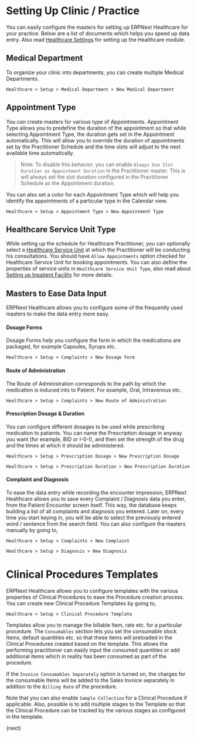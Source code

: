 <!-- add-breadcrumbs -->
# Setting Up Clinic / Practice

You can easily configure the masters for setting up ERPNext Healthcare for your practice. Below are a list of documents which helps you speed up data entry. Also read [Healthcare Settings](/docs/v13/user/manual/en/healthcare/healthcare_settings) for setting up the Healthcare module.

## Medical Department
To organize your clinic into departments, you can create multiple Medical Departments.

`Healthcare > Setup > Medical Department > New Medical Department`

## Appointment Type
You can create masters for various type of Appointments. Appointment Type allows you to predefine the duration of the appointment so that while selecting Appointment Type, the duration gets set in the Appointment automatically. This will allow you to override the duration of appointments set by the Practitioner Schedule and the time slots will adjust to the next available time automatically.

>Note: To disable this behavior, you can enable `Always Use Slot Duration as Appointment Duration` in the Practitioner master. This is will always set the slot duration configured in the Practitioner Schedule as the Appointment duration.

You can also set a color for each Appointment Type which will help you identify the appointments of a particular type in the Calendar view.

`Healthcare > Setup > Appointment Type > New Appointment Type`

## Healthcare Service Unit Type
While setting up the schedule for Healthcare Practitioner, you can optionally select a [Healthcare Service Unit](/docs/v13/user/manual/en/healthcare/healthcare_service_unit) at which the Practitioner will be conducting his consultations. You should have `Allow Appointments` option checked for Healthcare Service Unit for booking appointments. You can also define the properties of service units in `Healthcare Service Unit Type`, also read about [Setting up Inpatient Facility](/docs/v13/user/manual/en/healthcare/setup_inpatient) for more details.

## Masters to Ease Data Input
ERPNext Healthcare allows you to configure some of the frequently used masters to make the data entry more easy.

#### Dosage Forms
Dosage Forms help you configure the form in which the medications are packaged, for example Capsules, Syrups etc.

`Healthcare > Setup > Complaints > New Dosage Form`

#### Route of Administration
The Route of Administration corresponds to the path by which the medication is induced into to Patient. For example, Oral, Intravenous etc.

`Healthcare > Setup > Complaints > New Route of Administration`

#### Prescription Dosage & Duration
You can configure different dosages to be used while prescribing medication to patients. You can name the Prescription dosage in anyway you want (for example, BID or I-0-I), and then set the strength of the drug and the times at which it should be administered.

`Healthcare > Setup > Prescription Dosage > New Prescription Dosage`

`Healthcare > Setup > Prescription Duration > New Prescription Duration`

#### Complaint and Diagnosis
To ease the data entry while recording the encounter impression, ERPNext Healthcare allows you to save every Complaint / Diagnosis data you enter, from the Patient Encounter screen itself. This way, the database keeps building a list of all complaints and diagnosis you entered. Later on, every time you start keying in, you will be able to select the previously entered word / sentence from the search field. You can also configure the masters manually by going to,

`Healthcare > Setup > Complaints > New Complaint`

`Healthcare > Setup > Diagnosis > New Diagnosis`

# Clinical Procedures Templates
ERPNext Healthcare allows you to configure templates with the various properties of Clinical Procedures to ease the Procedure creation process. You can create new Clinical Procedure Templates by going to,

`Healthcare > Setup > Clinical Procedure Template`

Templates allow you to manage the billable Item, rate etc. for a particular procedure. The `Consumables` section lets you set the consumable stock Items, default quantities etc. so that these items will preloaded in the Clinical Procedures created based on the template. This allows the performing practitioner can easily input the consumed quantities or add additional items which in reality has been consumed as part of the procedure.

If the `Invoice Consumables Separately` option is turned on, the charges for the consumable Items will be added to the Sales Invoice separately in addition to the `Billing Rate` of the procedure.

Note that you can also enable `Sample Collection` for a Clinical Procedure if applicable. Also, possible is to add multiple stages to the Template so that the Clinical Procedure can be tracked by the various stages as configured in the template.

{next}
